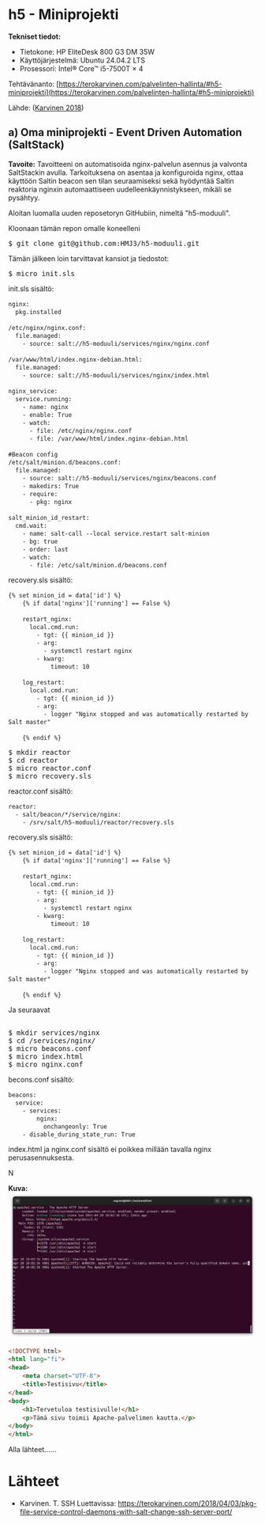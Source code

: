 # h5 - Miniprojekti

**Tekniset tiedot:**
- Tietokone: HP EliteDesk 800 G3 DM 35W
- Käyttöjärjestelmä: Ubuntu 24.04.2 LTS
- Prosessori: Intel® Core™ i5-7500T × 4

Tehtävänanto: [https://terokarvinen.com/palvelinten-hallinta/#h5-miniprojekti](https://terokarvinen.com/palvelinten-hallinta/#h5-miniprojekti)
    
Lähde: ([Karvinen 2018](https://terokarvinen.com/2018/04/03/pkg-file-service-control-daemons-with-salt-change-ssh-server-port/?fromSearch=karvinen%20salt%20ssh))

## a) Oma miniprojekti - Event Driven Automation (SaltStack)

**Tavoite:**
Tavoitteeni on automatisoida nginx-palvelun asennus ja valvonta SaltStackin avulla.
Tarkoituksena on asentaa ja konfiguroida nginx, ottaa käyttöön Saltin beacon sen tilan seuraamiseksi sekä 
hyödyntää Saltin reaktoria nginxin automaattiseen uudelleenkäynnistykseen, mikäli se pysähtyy.

Aloitan luomalla uuden reposetoryn GitHubiin, nimeltä "h5-moduuli".

Kloonaan tämän repon omalle koneelleni

<pre>
$ git clone git@github.com:HMJ3/h5-moduuli.git
</pre>

Tämän jälkeen loin tarvittavat kansiot ja tiedostot:

<pre>
$ micro init.sls
</pre>

init.sls sisältö:

```
nginx:
  pkg.installed

/etc/nginx/nginx.conf:
  file.managed:
    - source: salt://h5-moduuli/services/nginx/nginx.conf

/var/www/html/index.nginx-debian.html:
  file.managed:
    - source: salt://h5-moduuli/services/nginx/index.html

nginx_service:
  service.running:
    - name: nginx
    - enable: True
    - watch:
      - file: /etc/nginx/nginx.conf
      - file: /var/www/html/index.nginx-debian.html

#Beacon config
/etc/salt/minion.d/beacons.conf:
  file.managed:
    - source: salt://h5-moduuli/services/nginx/beacons.conf
    - makedirs: True
    - require:
      - pkg: nginx

salt_minion_id_restart:
  cmd.wait:
    - name: salt-call --local service.restart salt-minion
    - bg: true
    - order: last
    - watch:
      - file: /etc/salt/minion.d/beacons.conf
```

recovery.sls sisältö:

```
{% set minion_id = data['id'] %}
    {% if data['nginx']['running'] == False %}
    
    restart_nginx:
      local.cmd.run:
        - tgt: {{ minion_id }}
        - arg:
          - systemctl restart nginx
        - kwarg:
            timeout: 10
    
    log_restart:
      local.cmd.run:
        - tgt: {{ minion_id }}
        - arg:
          - logger "Nginx stopped and was automatically restarted by Salt master"
    
    {% endif %}
```


<pre>
$ mkdir reactor
$ cd reactor 
$ micro reactor.conf 
$ micro recovery.sls
</pre>

reactor.conf sisältö:

```
reactor:
  - salt/beacon/*/service/nginx:
    - /srv/salt/h5-moduuli/reactor/recovery.sls
```

recovery.sls sisältö:

```
{% set minion_id = data['id'] %}
    {% if data['nginx']['running'] == False %}
    
    restart_nginx:
      local.cmd.run:
        - tgt: {{ minion_id }}
        - arg:
          - systemctl restart nginx
        - kwarg:
            timeout: 10
    
    log_restart:
      local.cmd.run:
        - tgt: {{ minion_id }}
        - arg:
          - logger "Nginx stopped and was automatically restarted by Salt master"
    
    {% endif %}
```

Ja seuraavat

<pre> 
$ mkdir services/nginx
$ cd /services/nginx/
$ micro beacons.conf
$ micro index.html
$ micro nginx.conf
</pre>

becons.conf sisältö:

```
beacons:
  service:
    - services:
        nginx:
          onchangeonly: True
    - disable_during_state_run: True
```


index.html ja nginx.conf sisältö ei poikkea millään tavalla nginx perusasennuksesta.

N


**Kuva:**
![Apache2-Installed](https://github.com/HMJ3/linux-course/blob/main/assignments/img/h4-img/Apache2-Installed.png)

```html
<!DOCTYPE html>
<html lang="fi">
<head>
    <meta charset="UTF-8">
    <title>Testisivu</title>
</head>
<body>
    <h1>Tervetuloa testisivulle!</h1>
    <p>Tämä sivu toimii Apache-palvelimen kautta.</p>
</body>
</html>
```


Alla lähteet......
# Lähteet
- Karvinen. T.  SSH Luettavissa: https://terokarvinen.com/2018/04/03/pkg-file-service-control-daemons-with-salt-change-ssh-server-port/
